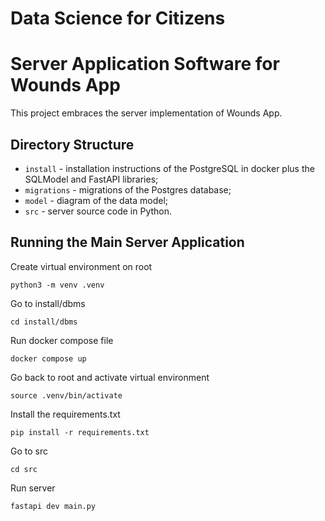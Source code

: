 # Data Science for Citizens
# Server Application Software for Wounds App

This project embraces the server implementation of Wounds App.

## Directory Structure

* `install` - installation instructions of the PostgreSQL in docker plus the SQLModel and FastAPI libraries;
* `migrations` - migrations of the Postgres database;
* `model` - diagram of the data model;
* `src` - server source code in Python.

## Running the Main Server Application

Create virtual environment on root

~~~
python3 -m venv .venv
~~~

Go to install/dbms 

~~~
cd install/dbms
~~~

Run docker compose file

~~~
docker compose up
~~~

Go back to root and activate virtual environment

~~~
source .venv/bin/activate
~~~

Install the requirements.txt

~~~
pip install -r requirements.txt
~~~

Go to src

~~~
cd src
~~~

Run server

~~~
fastapi dev main.py
~~~